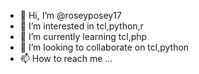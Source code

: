- 👋 Hi, I’m @roseyposey17
- 👀 I’m interested in tcl,python,r
- 🌱 I’m currently learning tcl,php
- 💞️ I’m looking to collaborate on tcl,python
- 📫 How to reach me ...

<!---
roseyposey17/roseyposey17 is a ✨ special ✨ repository because its `README.md` (this file) appears on your GitHub profile.
You can click the Preview link to take a look at your changes.
--->
